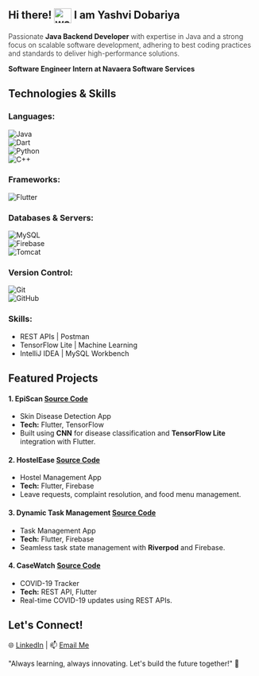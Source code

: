 ## Hi there! <img src="https://camo.githubusercontent.com/795a826e42d1135d79c2aed3dc7cfabe39d4e52c47b5b7472ba59bdcb762fef6/68747470733a2f2f6d656469612e67697068792e636f6d2f6d656469612f634c477533496379344f496d4b4f4a7061692f67697068792e676966" alt="waving-hand" style="width: 35px; height: 30px; vertical-align: middle;"> I am Yashvi Dobariya


<p style="font-weight: 300; font-size: 1em;">  
Passionate <b>Java Backend Developer</b> with expertise in Java and a strong focus on scalable software development, adhering to best coding practices and standards to deliver high-performance solutions.  
</p>

<p><b>Software Engineer Intern at <a href="https://www.navaera.com/" target="_blank" style="text-decoration: none;">Navaera Software Services</a></b></p>


## Technologies & Skills 
###  Languages:  
![Java](https://img.shields.io/badge/Java-ED8B00?style=for-the-badge&logo=java&logoColor=white)  
![Dart](https://img.shields.io/badge/Dart-0175C2?style=for-the-badge&logo=dart&logoColor=white)  
![Python](https://img.shields.io/badge/Python-3776AB?style=for-the-badge&logo=python&logoColor=white)  
![C++](https://img.shields.io/badge/C++-00599C?style=for-the-badge&logo=cplusplus&logoColor=white)  

### Frameworks:  
![Flutter](https://img.shields.io/badge/Flutter-02569B?style=for-the-badge&logo=flutter&logoColor=white)  

### Databases & Servers:  
![MySQL](https://img.shields.io/badge/MySQL-4479A1?style=for-the-badge&logo=mysql&logoColor=white)  
![Firebase](https://img.shields.io/badge/Firebase-FFCA28?style=for-the-badge&logo=firebase&logoColor=white)  
![Tomcat](https://img.shields.io/badge/Apache%20Tomcat-F8DC75?style=for-the-badge&logo=apache-tomcat&logoColor=black)  

### Version Control:
![Git](https://img.shields.io/badge/Git-F05032?style=for-the-badge&logo=git&logoColor=white)  
![GitHub](https://img.shields.io/badge/GitHub-181717?style=for-the-badge&logo=github&logoColor=white)

### Skills:  
- REST APIs | Postman  
- TensorFlow Lite | Machine Learning  
- IntelliJ IDEA | MySQL Workbench  



## **Featured Projects**  

#### 1. EpiScan [Source Code](https://github.com/yashvi-dobariya/EpiScan)  
- Skin Disease Detection App  
- **Tech:** Flutter, TensorFlow  
- Built using **CNN** for disease classification and **TensorFlow Lite** integration with Flutter.  

#### 2. HostelEase [Source Code](https://github.com/yashvi-dobariya/HostelEase)  
- Hostel Management App  
- **Tech:** Flutter, Firebase  
- Leave requests, complaint resolution, and food menu management.  

#### 3. Dynamic Task Management [Source Code](https://github.com/yashvi-dobariya/TrackTask)  
- Task Management App  
- **Tech:** Flutter, Firebase  
- Seamless task state management with **Riverpod** and Firebase.  

#### 4. CaseWatch [Source Code](https://github.com/yashvi-dobariya/CaseWatch)  
- COVID-19 Tracker
- **Tech:** REST API, Flutter  
- Real-time COVID-19 updates using REST APIs.






## **Let's Connect!**  
🌐 [LinkedIn](https://www.linkedin.com/in/yashvi-dobariya-150ab5223) | 📫 [Email Me](mailto:yashvidobariya2003@gmail.com)  

"Always learning, always innovating. Let's build the future together!" 🌟  
